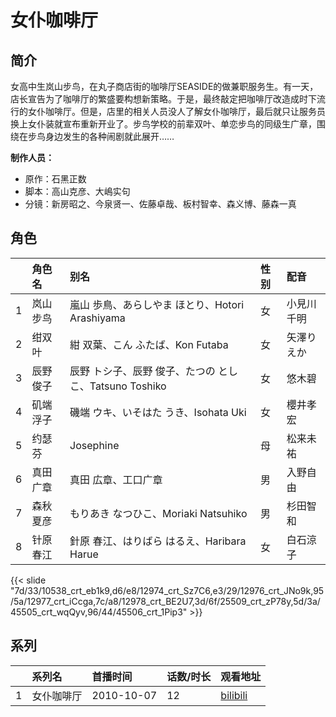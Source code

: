 # 女仆咖啡厅


## 简介

女高中生岚山步鸟，在丸子商店街的咖啡厅SEASIDE的做兼职服务生。有一天，店长宣告为了咖啡厅的繁盛要构想新策略。于是，最终敲定把咖啡厅改造成时下流行的女仆咖啡厅。但是，店里的相关人员没人了解女仆咖啡厅，最后就只让服务员换上女仆装就宣布重新开业了。步鸟学校的前辈双叶、单恋步鸟的同级生广章，围绕在步鸟身边发生的各种闹剧就此展开……

**制作人员：**
- 原作：石黑正数
- 脚本：高山克彦、大嶋实句
- 分镜：新房昭之、今泉贤一、佐藤卓哉、板村智幸、森义博、藤森一真

## 角色

|     |   角色名   |   别名  | 性别 |  配音  |
|:--- |:------  |:----      |:---  |:--   |
| 1 | 岚山步鸟 | 嵐山 歩鳥、あらしやま ほとり、Hotori Arashiyama | 女 | 小見川千明 |
| 2 | 绀双叶 | 紺 双葉、こん ふたば、Kon Futaba | 女 | 矢澤りえか |
| 3 | 辰野俊子 | 辰野 トシ子、辰野 俊子、たつの としこ、Tatsuno Toshiko | 女 | 悠木碧 |
| 4 | 矶端浮子 | 磯端 ウキ、いそはた うき、Isohata Uki | 女 | 櫻井孝宏 |
| 5 | 约瑟芬 | Josephine | 母 | 松来未祐 |
| 6 | 真田广章 | 真田 広章、工口广章 | 男 | 入野自由 |
| 7 | 森秋夏彦 | もりあき なつひこ、Moriaki Natsuhiko | 男 | 杉田智和 |
| 8 | 针原春江 | 針原 春江、はりばら はるえ、Haribara Harue | 女 | 白石涼子 |

{{< slide "7d/33/10538_crt_eb1k9,d6/e8/12974_crt_Sz7C6,e3/29/12976_crt_JNo9k,95/5a/12977_crt_iCcga,7c/a8/12978_crt_BE2U7,3d/6f/25509_crt_zP78y,5d/3a/45505_crt_wqQyv,96/44/45506_crt_1Pip3" >}}

## 系列

|     |   系列名   |   首播时间  | 话数/时长  | 观看地址 |
|:---  |:------    |:----      |:---       |:---  |
| 1 | 女仆咖啡厅 | 2010-10-07 | 12 | [bilibili](https://www.bilibili.com/bangumi/play/ss992)  |




